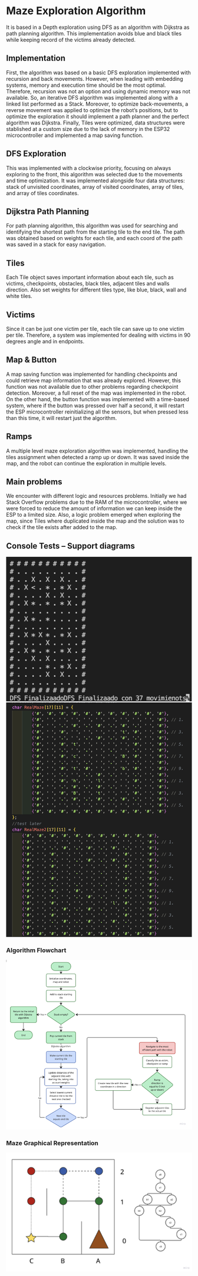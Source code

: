 # Maze Exploration Algorithm

It is based in a Depth exploration using DFS as an algorithm with Dijkstra as path planning algorithm. This implementation avoids blue and black tiles while keeping record of the victims already detected.

## Implementation

First, the algorithm was based on a basic DFS exploration implemented with recursion and back movements. However, when leading with embedding systems, memory and execution time should be the most optimal. Therefore, recursion was not an option and using dynamic memory was not available. So, an iterative DFS algorithm was implemented along with a linked list performed as a Stack. Moreover, to optimize back-movements, a reverse movement was applied to optimize the robot’s positions, but to optimize the exploration it should implement a path planner and the perfect algorithm was Dijkstra. Finally, Tiles were optimized, data structures were stablished at a custom size due to the lack of memory in the ESP32 microcontroller and implemented a map saving function.

## DFS Exploration

This was implemented with a clockwise priority, focusing on always exploring to the front, this algorithm was selected due to the movements and time optimization. It was implemented alongside four data structures: stack of unvisited coordinates, array of visited coordinates, array of tiles, and array of tiles coordinates. 

## Dijkstra Path Planning

For path planning algorithm, this algorithm was used for searching and identifying the shortest path from the starting tile to the end tile. The path was obtained based on weights for each tile, and each coord of the path was saved in a stack for easy navigation.

## Tiles

Each Tile object saves important information about each tile, such as victims, checkpoints, obstacles, black tiles, adjacent tiles and walls direction. Also set weights for different tiles type, like blue, black, wall and white tiles. 

## Victims

Since it can be just one victim per tile, each tile can save up to one victim per tile. Therefore, a system was implemented for dealing with victims in 90 degrees angle and in endpoints.

## Map & Button

A map saving function was implemented for handling checkpoints and could retrieve map information that was already explored. However, this function was not available due to other problems regarding checkpoint detection. Moreover, a full reset of the map was implemented in the robot.
On the other hand, the button function was implemented with a time-based system, where if the button was pressed over half a second, it will restart the ESP microcontroller reinitializing all the sensors, but when pressed less than this time, it will restart just the algorithm.  

## Ramps

A multiple level maze exploration algorithm was implemented, handling the tiles assignment when detected a ramp up or down. It was saved inside the map, and the robot can continue the exploration in multiple levels. 

## Main problems

We encounter with different logic and resources problems. Initially we had Stack Overflow problems due to the RAM of the microcontroller, where we were forced to reduce the amount of information we can keep inside the ESP to a limited size. Also, a logic problem emerged when exploring the map, since Tiles where duplicated inside the map and the solution was to check if the tile exists after added to the map.

## Console Tests – Support diagrams

![Console1](/docs/assets/maze/Console1.png)
![Console2](/docs/assets/maze/Console2.png)

### Algorithm Flowchart

![Algorithm flowchart](/docs/assets/maze/FlowChart.png)

### Maze Graphical Representation

![Maze diagrams](/docs/assets/maze/mazeDiagram.png)
